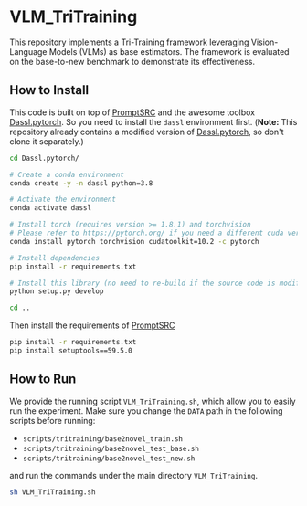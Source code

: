 # VLM_TriTraining

This repository implements a Tri-Training framework leveraging Vision-Language Models (VLMs) as base estimators. The framework is evaluated on the base-to-new benchmark to demonstrate its effectiveness.

## How to Install 

This code is built on top of [PromptSRC](https://github.com/muzairkhattak/PromptSRC) and the awesome toolbox [Dassl.pytorch](https://github.com/KaiyangZhou/Dassl.pytorch). So you need to install the `dassl` environment first. (**Note:** This repository already contains a modified version of [Dassl.pytorch](https://github.com/KaiyangZhou/Dassl.pytorch), so don't clone it separately.)

```bash
cd Dassl.pytorch/

# Create a conda environment
conda create -y -n dassl python=3.8

# Activate the environment
conda activate dassl

# Install torch (requires version >= 1.8.1) and torchvision
# Please refer to https://pytorch.org/ if you need a different cuda version
conda install pytorch torchvision cudatoolkit=10.2 -c pytorch

# Install dependencies
pip install -r requirements.txt

# Install this library (no need to re-build if the source code is modified)
python setup.py develop

cd ..
```

Then install the requirements of [PromptSRC](https://github.com/muzairkhattak/PromptSRC)

```bash
pip install -r requirements.txt
pip install setuptools==59.5.0
```

## How to Run

We provide the running script `VLM_TriTraining.sh`, which allow you to easily run the experiment. Make sure you change the `DATA` path in the following scripts before running:

- `scripts/tritraining/base2novel_train.sh`
- `scripts/tritraining/base2novel_test_base.sh` 
- `scripts/tritraining/base2novel_test_new.sh`

and run the commands under the main directory `VLM_TriTraining`.

```bash
sh VLM_TriTraining.sh
```